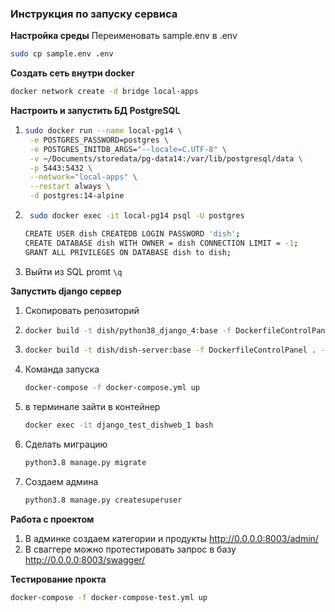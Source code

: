 ### Инструкция по запуску сервиса

**Настройка среды**
Переименовать sample.env в .env
```bash
sudo cp sample.env .env
```

**Создать сеть внутри docker**

```bash
docker network create -d bridge local-apps
```

**Настроить и запустить БД PostgreSQL**

1. ```bash
   sudo docker run --name local-pg14 \
    -e POSTGRES_PASSWORD=postgres \
    -e POSTGRES_INITDB_ARGS="--locale=C.UTF-8" \
    -v ~/Documents/storedata/pg-data14:/var/lib/postgresql/data \
    -p 5443:5432 \
    --network="local-apps" \
    --restart always \
    -d postgres:14-alpine
   ```

2. ```bash
    sudo docker exec -it local-pg14 psql -U postgres
    ```

    ```bash
    CREATE USER dish CREATEDB LOGIN PASSWORD 'dish';
    CREATE DATABASE dish WITH OWNER = dish CONNECTION LIMIT = -1;
    GRANT ALL PRIVILEGES ON DATABASE dish to dish;
    ```

3. Выйти из SQL promt `\q`

**Запустить django сервер**

1. Скопировать репозиторий
2. ```bash
   docker build -t dish/python38_django_4:base -f DockerfileControlPanelBase . --no-cache
   ```
3. ```bash
   docker build -t dish/dish-server:base -f DockerfileControlPanel . --no-cache
   ```
4. Команда запуска
   ```bash
   docker-compose -f docker-compose.yml up
   ```
5. в терминале зайти в контейнер
   ```bash
   docker exec -it django_test_dishweb_1 bash
   ```
6. Сделать миграцию
   ```bash
   python3.8 manage.py migrate
   ```
7. Создаем админа
   ```bash
   python3.8 manage.py createsuperuser
   ```

**Работа с проектом**

1. В админке создаем категории и продукты
   http://0.0.0.0:8003/admin/
2. В сваггере можно протестировать запрос в базу
   http://0.0.0.0:8003/swagger/

**Тестирование прокта**

   ```bash
   docker-compose -f docker-compose-test.yml up
   ```